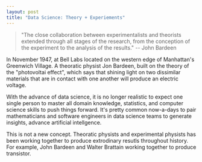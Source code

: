 ```yaml
---
layout: post
title: "Data Science: Theory + Experiements"
---
```


> "The close collaboration between experimentalists and theorists extended
> through all stages of the research, from the conception of the experiment to
> the analysis of the results." -- John Bardeen

In November 1947, at Bell Labs located on the western edge of Manhattan's
Greenwich Village. A theoratic physist Jon Bardeen, built on the theory of the
"photovoltai effect", which says that shining light on two dissimilar materials
that are in contact with one another will produce an electric voltage.

With the advance of data science, it is no longer realistic to expect one
single person to master all domain knowledge, statistics, and computer science
skills to push things forward. It's pretty common now-a-days to pair
mathematicians and software engineers in data science teams to generate
insights, advance artificial intellgence.

This is not a new concept. Theoratic physists and experimental physists has
been working together to produce extrodinary resutls throughout history. For
example, John Bardeen and Walter Brattain working together to produce
transistor.
